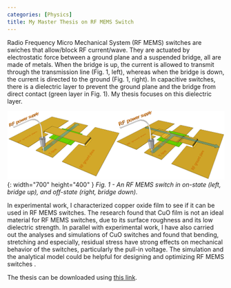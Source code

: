 ```yaml
---
categories: [Physics]
title: My Master Thesis on RF MEMS Switch
---
```


Radio Frequency Micro Mechanical System (RF MEMS) switches are swiches that allow/block RF current/wave. They are actuated by electrostatic force between a ground plane and a suspended bridge, all are made of metals. When the bridge is up, the current is allowed to transmit through the transmission line (Fig. 1, left), whereas when the bridge is down, the current is directed to the ground (Fig. 1, right). In capacitive switches, there is a dielectric layer to prevent the ground plane and the bridge from direct contact (green layer in Fig. 1). My thesis focuses on this dielectric layer.

![Sketch of RM MEMS switches](/assets/img/physics/sketch_rf_mems_switch.png){: width="700" height="400" }
*Fig. 1 - An RF MEMS switch in on-state (left, bridge up), and off-state (right, bridge down).*

In experimental work, I characterized copper oxide film to see if it can be used in RF MEMS switches. The research found that CuO film is not an ideal material for RF MEMS switches, due to its surface roughness and its low dielectric strength. In parallel with experimental work, I have also carried out the analyses and simulations of CuO switches and found that bending, stretching and especially, residual stress have strong effects on mechanical behavior of the switches, particularly the pull-in voltage. The simulation and the analytical model could be helpful for designing and optimizing RF MEMS switches .

The thesis can be downloaded using [this link](/assets/pdf/master_thesis_Bao_Ho.pdf).